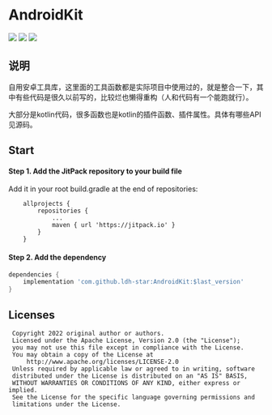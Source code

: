 
# AndroidKit

[![](https://jitpack.io/v/ldh-star/AndroidKit.svg)](https://jitpack.io/#ldh-star/AndroidKit) ![](https://img.shields.io/badge/author-ldh-orange.svg) ![](https://img.shields.io/hexpm/l/plug.svg)

## 说明

自用安卓工具库，这里面的工具函数都是实际项目中使用过的，就是整合一下，其中有些代码是很久以前写的，比较烂也懒得重构（人和代码有一个能跑就行）。

大部分是kotlin代码，很多函数也是kotlin的插件函数、插件属性。具体有哪些API见源码。

## Start

#### Step 1. Add the JitPack repository to your build file

Add it in your root build.gradle at the end of repositories:

```gradlex
	allprojects {
		repositories {
			...
			maven { url 'https://jitpack.io' }
		}
	}
```

#### Step 2. Add the dependency

```gradle
dependencies {
	implementation 'com.github.ldh-star:AndroidKit:$last_version'
}
```

## Licenses

```
 Copyright 2022 original author or authors.
 Licensed under the Apache License, Version 2.0 (the "License");
 you may not use this file except in compliance with the License.
 You may obtain a copy of the License at
     http://www.apache.org/licenses/LICENSE-2.0
 Unless required by applicable law or agreed to in writing, software
 distributed under the License is distributed on an "AS IS" BASIS,
 WITHOUT WARRANTIES OR CONDITIONS OF ANY KIND, either express or implied.
 See the License for the specific language governing permissions and
 limitations under the License.
```